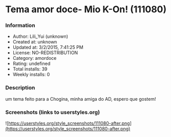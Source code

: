 # Tema amor doce- Mio K-On! (111080)

### Information
- Author: Lili_Yui (unknown)
- Created at: unknown
- Updated at: 3/2/2015, 7:41:25 PM
- License: NO-REDISTRIBUTION
- Category: amordoce
- Rating: undefined
- Total installs: 39
- Weekly installs: 0


### Description
um tema feito para a Chogina, minha amiga do AD, espero que gostem!


### Screenshots (links to userstyles.org)
![https://userstyles.org/style_screenshots/111080-after.png](https://userstyles.org/style_screenshots/111080-after.png)


